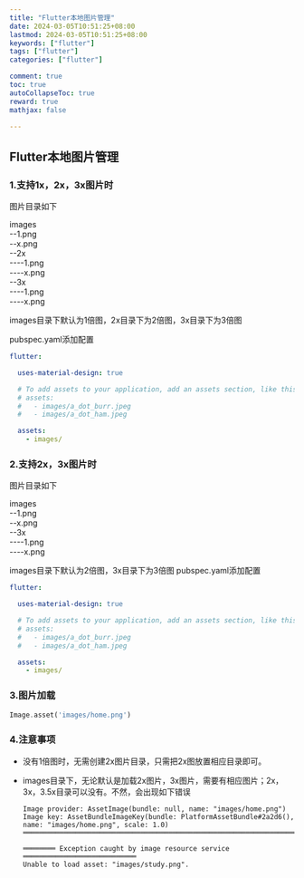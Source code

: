 ```yaml
---
title: "Flutter本地图片管理"
date: 2024-03-05T10:51:25+08:00
lastmod: 2024-03-05T10:51:25+08:00
keywords: ["flutter"]
tags: ["flutter"]
categories: ["flutter"]

comment: true
toc: true
autoCollapseToc: true
reward: true
mathjax: false

---
```


<!--more-->


## Flutter本地图片管理

### 1.支持1x，2x，3x图片时

图片目录如下

images \
--1.png \
--x.png \
--2x\
----1.png \
----x.png \
--3x \
----1.png \
----x.png 


images目录下默认为1倍图，2x目录下为2倍图，3x目录下为3倍图

pubspec.yaml添加配置

```yaml
flutter:

  uses-material-design: true

  # To add assets to your application, add an assets section, like this:
  # assets:
  #   - images/a_dot_burr.jpeg
  #   - images/a_dot_ham.jpeg

  assets:
    - images/
```

### 2.支持2x，3x图片时

图片目录如下

images \
--1.png \
--x.png \
--3x \
----1.png \
----x.png

images目录下默认为2倍图，3x目录下为3倍图
pubspec.yaml添加配置

```yaml
flutter:

  uses-material-design: true

  # To add assets to your application, add an assets section, like this:
  # assets:
  #   - images/a_dot_burr.jpeg
  #   - images/a_dot_ham.jpeg

  assets:
    - images/
```


### 3.图片加载

```dart
Image.asset('images/home.png')

```

### 4.注意事项

* 没有1倍图时，无需创建2x图片目录，只需把2x图放置相应目录即可。
* images目录下，无论默认是加载2x图片，3x图片，需要有相应图片；2x，3x，3.5x目录可以没有。不然，会出现如下错误

      Image provider: AssetImage(bundle: null, name: "images/home.png")
      Image key: AssetBundleImageKey(bundle: PlatformAssetBundle#2a2d6(), name: "images/home.png", scale: 1.0)
      ════════════════════════════════════════════════════════════════════════════════
    
      ════════ Exception caught by image resource service ════════════════════════════
      Unable to load asset: "images/study.png".

